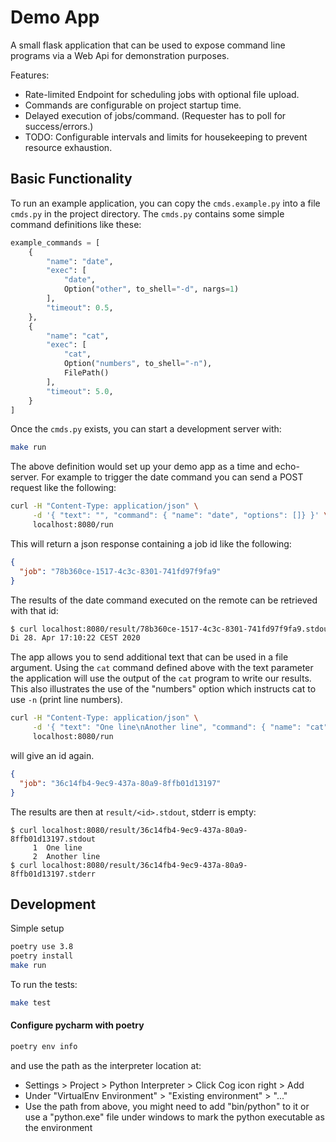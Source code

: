 
# Demo App

A small flask application that can be used to expose command line programs via a Web Api for demonstration purposes.

Features:

* Rate-limited Endpoint for scheduling jobs with optional file upload.
* Commands are configurable on project startup time.
* Delayed execution of jobs/command. (Requester has to poll for success/errors.)
* TODO: Configurable intervals and limits for housekeeping to prevent resource exhaustion.


## Basic Functionality

To run an example application, you can copy the `cmds.example.py` into a file `cmds.py` in the project directory. The `cmds.py` contains some simple command definitions like these:

```python
example_commands = [
    {
        "name": "date",
        "exec": [
            "date",
            Option("other", to_shell="-d", nargs=1)
        ],
        "timeout": 0.5,
    },
    {
        "name": "cat",
        "exec": [
            "cat",
            Option("numbers", to_shell="-n"),
            FilePath()
        ],
        "timeout": 5.0,
    }
]
```

Once the `cmds.py` exists, you can start a development server with:

```bash
make run
```

The above definition would set up your demo app as a time and echo-server. For example to trigger the date command you can send a POST request like the following:

```bash
curl -H "Content-Type: application/json" \
     -d '{ "text": "", "command": { "name": "date", "options": []} }' \
     localhost:8080/run
```

This will return a  json response containing a job id like the following:

```json
{
  "job": "78b360ce-1517-4c3c-8301-741fd97f9fa9"
}
```

The results of the date command executed on the remote can be retrieved with that id:

```bash
$ curl localhost:8080/result/78b360ce-1517-4c3c-8301-741fd97f9fa9.stdout
Di 28. Apr 17:10:22 CEST 2020
```

The app allows you to send additional text that can be used in a file argument. Using the `cat` command defined above with the text parameter the application will use the output of the `cat` program to write our results. This also illustrates the use of the "numbers" option which instructs cat to use `-n` (print line numbers).

```bash
curl -H "Content-Type: application/json" \
     -d '{ "text": "One line\nAnother line", "command": { "name": "cat", "options": [ "numbers" ]} }' \
     localhost:8080/run
```

will give an id again.

```json
{
  "job": "36c14fb4-9ec9-437a-80a9-8ffb01d13197"
}
```

The results are then at `result/<id>.stdout`, stderr is empty:

```
$ curl localhost:8080/result/36c14fb4-9ec9-437a-80a9-8ffb01d13197.stdout
     1	One line
     2	Another line
$ curl localhost:8080/result/36c14fb4-9ec9-437a-80a9-8ffb01d13197.stderr
```

## Development

Simple setup

```bash
poetry use 3.8
poetry install
make run
```

To run the tests:

```bash
make test
```

#### Configure pycharm with poetry

```bash
poetry env info
```

and use the path as the interpreter location at:

* Settings > Project > Python Interpreter > Click Cog icon right > Add
* Under "VirtualEnv Environment" > "Existing environment" > "..."
* Use the path from above, you might need to add "bin/python" to it or use a "python.exe" file under windows to mark the python executable as the environment
